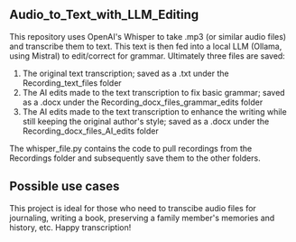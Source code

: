 ## Audio_to_Text_with_LLM_Editing
This repository uses OpenAI's Whisper to take .mp3 (or similar audio files) and transcribe them to text. This text is then fed into a local LLM (Ollama, using Mistral) to edit/correct for grammar. Ultimately three files are saved: 
1. The original text transcription; saved as a .txt under the Recording_text_files folder
2. The AI edits made to the text transcription to fix basic grammar; saved as a .docx under the Recording_docx_files_grammar_edits folder
3. The AI edits made to the text transcription to enhance the writing while still keeping the original author's style; saved as a .docx under the Recording_docx_files_AI_edits folder

The whisper_file.py contains the code to pull recordings from the Recordings folder and subsequently save them to the other folders. 

## Possible use cases
This project is ideal for those who need to transcibe audio files for journaling, writing a book, preserving a family member's memories and history, etc. Happy transcription!
